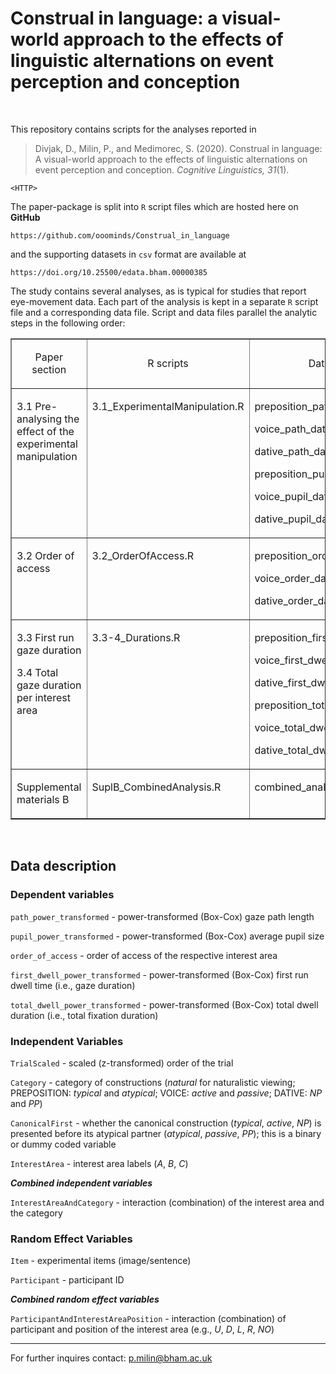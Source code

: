 # Construal in language: a visual-world approach to the effects of linguistic alternations on event perception and conception

<br>

This repository contains scripts for the analyses reported in

> Divjak, D., Milin, P., and Medimorec, S. (2020). Construal in language: A visual-world approach to the effects of linguistic alternations on event perception and conception. *Cognitive Linguistics, 31*(1).

    <HTTP>

The paper-package is split into `R` script files which are hosted here on **GitHub**

    https://github.com/ooominds/Construal_in_language

and the supporting datasets in `csv` format are available at 

    https://doi.org/10.25500/edata.bham.00000385

The study contains several analyses, as is typical for studies that report eye-movement data. Each part of the analysis is kept in a separate `R` script file and a corresponding data file. Script and data files parallel the analytic steps in the following order:

<table border="1" cellspacing="1" cellpadding="0">
    <tbody>
        <tr>
            <td width="140">
                <p align="center">
                    Paper section
                </p>
            </td>
            <td width="229">
                <p align="center">
                    R scripts
                </p>
            </td>
            <td width="232">
                <p align="center">
                    Data files
                </p>
            </td>
        </tr>
        <tr>
            <td width="140" valign="top">
                <p>
                    3.1 Pre-analysing the effect of the experimental
                    manipulation
                </p>
            </td>
            <td width="229" valign="top">
                <p>
                    3.1_ExperimentalManipulation.R
                </p>
            </td>
            <td width="232" valign="top">
                <p>
                    preposition_path_data.csv
                </p>
                <p>
                    voice_path_data.csv
                </p>
                <p>
                    dative_path_data.csv
                </p>
                <p>
                    preposition_pupil_data.csv
                </p>
                <p>
                    voice_pupil_data.csv
                </p>
                <p>
                    dative_pupil_data.csv
                </p>
            </td>
        </tr>
        <tr>
            <td width="140" valign="top">
                <p>
                    3.2 Order of access
                </p>
            </td>
            <td width="229" valign="top">
                <p>
                    3.2_OrderOfAccess.R
                </p>
            </td>
            <td width="232" valign="top">
                <p>
                    preposition_order_data.csv
                </p>
                <p>
                    voice_order_data.csv
                </p>
                <p>
                    dative_order_data.csv
                </p>
            </td>
        </tr>
        <tr>
            <td width="140" valign="top">
                <p>
                    3.3 First run gaze duration
                </p>
                <p>
                    3.4 Total gaze duration per interest area
                </p>
            </td>
            <td width="229" valign="top">
                <p>
                    3.3-4_Durations.R
                </p>
            </td>
            <td width="232" valign="top">
                <p>
                    preposition_first_dwell_data.csv
                </p>
                <p>
                    voice_first_dwell_data.csv
                </p>
                <p>
                    dative_first_dwell_data.csv
                </p>
                <p>
                    preposition_total_dwell_data.csv
                </p>
                <p>
                    voice_total_dwell_data.csv
                </p>
                <p>
                    dative_total_dwell_data.csv
                </p>
            </td>
        </tr>
        <tr>
            <td width="140" valign="top">
                <p>
                    Supplemental materials B
                </p>
            </td>
            <td width="229" valign="top">
                <p>
                    SuplB_CombinedAnalysis.R
                </p>
            </td>
            <td width="232" valign="top">
                <p>
                    combined_analysis.csv
                </p>
            </td>
        </tr>
    </tbody>
</table>

<br>

## Data description

### Dependent variables

`path_power_transformed` - power-transformed (Box-Cox) gaze path length

`pupil_power_transformed` - power-transformed (Box-Cox) average pupil size

`order_of_access` - order of access of the respective interest area

`first_dwell_power_transformed` - power-transformed (Box-Cox) first run dwell time (i.e., gaze duration)

`total_dwell_power_transformed` - power-transformed (Box-Cox) total dwell duration (i.e., total fixation duration)

### Independent Variables

`TrialScaled` - scaled (z-transformed) order of the trial

`Category` - category of constructions (*natural* for naturalistic viewing; PREPOSITION: *typical* and *atypical*; VOICE: *active* and *passive*; DATIVE: *NP* and *PP*)

`CanonicalFirst` - whether the canonical construction (*typical*, *active*, *NP*) is presented before its atypical partner (*atypical*, *passive*, *PP*); this is a binary or dummy coded variable

`InterestArea` - interest area labels (*A*, *B*, *C*)

***Combined independent variables***

`InterestAreaAndCategory` - interaction (combination) of the interest area and the category

### Random Effect Variables

`Item` - experimental items (image/sentence)

`Participant` - participant ID

***Combined random effect variables***

`ParticipantAndInterestAreaPosition` - interaction (combination) of participant and position of the interest area (e.g., *U*, *D*, *L*, *R*, *NO*)

- - -

For further inquires contact: p.milin@bham.ac.uk
